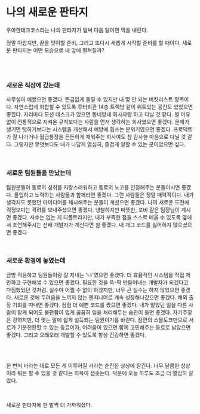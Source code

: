 # 나의 새로운 판타지

우아한테크코스라는 나의 판타지가 벌써 다음 달이면 막을 내린다.

정말 아쉽지만, 끝을 맞이할 준비, 그리고 또다시 새롭게 시작할 준비를 할 때이다. 새로운 판타지는 어떤 모습으로 내 앞에 펼쳐질까?

<br/><br/>

### 새로운 직장에 갔는데

사무실이 예뻤으면 좋겠다. 뜬금없게 들릴 수 있지만 내 몇 안 되는 버킷리스트 항목이다. 자연스럽게 화합할 수 있도록 루터회관 14층 트랙방 같이 위트있는 공간도 있었으면 좋겠다. 자리마다 모션 데스크가 있으면 동네방네 회사자랑 하고 다닐 것 같다. 별 이유 없이 전통적으로 지켜온 규칙보다는 사람을 먼저 생각하는 회사였으면 좋겠다. 문제가 생기면 탓하기보다는 시스템을 개선해서 예방에 힘쓰는 분위기였으면 좋겠다. 프로덕트가 잘 나가거나 월급통장을 든든하게 채워주는 회사여도 참 감사한 마음으로 다닐 것 같다. 그렇지만 무엇보다도 내가 나답게 열심히, 즐겁게 일할 수 있는 곳이었으면 싶다.

<br/>

### 새로운 팀원들을 만났는데

팀원분들이 동료의 성취를 자랑스러워하고 동료의 노고를 인정해주는 분들이시면 좋겠다. 몰입하고 노력하는 사람들과 함께라면 좋겠다. 그런 사람들은 정말 매력적이다. 내가 생각지도 못했던 아이디어를 제시해주는 분들이 계셨으면 좋겠다. 나의 새로운 도전에 걱정보다는 격려를 보내주셨으면 좋겠다. 냉철하지만 따뜻한, 포비 같은 팀장님이 계시면 좋겠다. 사수는 없는 게 디폴트라지만, 내가 부족한 점을 스스로 메울 수 있도록 옆에서 조언해주시는 선배 개발자가 계신다면 참 좋겠다. 내 개그 코드를 싫어하지 않으셨으면 좋겠다.

<br/>

### 새로운 환경에 놓였는데

금방 적응하고 팀원들이랑 잘 지내는 '나'였으면 좋겠다. 더 효율적인 시스템을 직접 제안하고 구현해낼 수 있으면 좋겠다. 필요한 것을 뚝-딱 만들어내는 개발자가 되겠다고 다짐했었던 것처럼. 실수야 어쩔 수 없이 하겠지만, 너무 큰 실수는 하지 않았으면 좋겠다. 새로운 것에 두려움을 느끼지 않는 엔지니어로 계속 성장해나갔으면 좋겠다. 해외 출장 기회를 따내면 좋겠다. 점점 더 예쁜 코드를 짰으면 좋겠다. 내가 맡았던 일을 다른 사람이 맡게 되어도 불편함이 없게 꼼꼼히 일을 처리해두는 습관이 들면 좋겠다. 자기주장은 강하지만, 더 맞는 말에 쉽게 설득되는 팀원이기를 바란다. 잠깐의 스몰토크만으로 서로가 기분전환할 수 있는 동료이자, 어려움이 있으면 함께 고민해주는 동료로 남았으면 좋겠다. 그리고 오래오래 개발할 수 있도록 항상 건강하면 좋겠다.

<br/><br/>

한 번씩 바라는 대로 모든 게 이루어질 거라는 순진한 상상에 잠긴다. 너무 달콤한 상상이라 뭐든 할 수 있을 것 같다는 의욕이 샘솟는다. 덕분에 오늘 하루도 조금 더 열심히 살았다.

<br/>

새로운 판타지에 한 발짝 더 가까워졌다.
